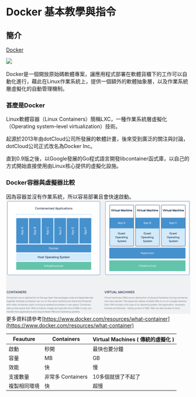 # Docker 基本教學與指令
## 簡介
[Docker](https://www.docker.com/)

![](https://www.docker.com/sites/default/files/social/docker_facebook_share.png)

Docker是一個開放原始碼軟體專案，讓應用程式部署在軟體貨櫃下的工作可以自動化進行，藉此在Linux作業系統上，提供一個額外的軟體抽象層，以及作業系統層虛擬化的自動管理機制。

### 甚麼是Docker
Linux軟體容器（Linux Containers）簡稱LXC，一種作業系統層虛擬化（Operating system–level virtualization）技術。

起源於2013年由dotCloud公司所發展的軟體計畫，後來受到廣泛的關注與討論，dotCloud公司正式改名為Docker Inc。

直到0.9版之後，以Google發展的Go程式語言開發libcontainer函式庫，以自己的方式開始直接使用由Linux核心提供的虛擬化設施。

### Docker容器與虛擬器比較
因為容器並沒有作業系統，所以容易部署且會快速啟動。
![ContainerAndVM](/images/VMandContainer.PNG)
更多資料請參考[https://www.docker.com/resources/what-container](https://www.docker.com/resources/what-container)

Feauture    |    Containers    | Virtual Machines ( 傳統的虛擬化 )
------------|------------------|--------------------------------
啟動        |        秒開       | 最快也要分鐘
容量        |         MB        | GB
效能        |         快        | 慢
支援數量     | 非常多 Containers | 10多個就很了不起了
複製相同環境 |         快        | 超慢
 
